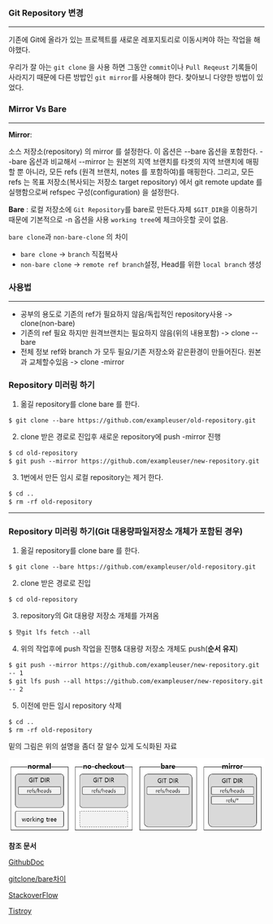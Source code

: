 ### **Git Repository 변경**
---

기존에 Git에 올라가 있는 프로젝트를 새로운 레포지토리로 이동시켜야 하는 작업을 해야했다.




우리가 잘 아는 `git clone` 을 사용 하면 그동안 `commit`이나 `Pull Reqeust` 기록들이 사라지기 때문에
다른 방밥인 `git mirror`를 사용해야 한다. 찾아보니 다양한 방법이 있었다.

### **Mirror Vs Bare**
--- 
**Mirror**: 

소스 저장소(repository) 의 mirror 를 설정한다. 이 옵션은 --bare 옵션을 포함한다. --bare 옵션과 비교해서 --mirror 는 원본의 지역 브랜치를 타겟의 지역 브랜치에 매핑할 뿐 아니라, 모든 refs (원격 브랜치, notes 를 포함하여)를 매핑한다. 그리고, 모든 refs 는 목표 저장소(복사되는 저장소 target repository) 에서 git remote update 를 실행함으로써 refspec 구성(configuration) 을 설정한다.

**Bare** : 로컬 저장소에 `Git Repository`를 bare로 만든다.자체 `$GIT_DIR`을 이용하기 때문에 기본적으로 -n 옵션을 사용 `working tree`에 체크아웃할 곳이 없음.

`bare clone`과 `non-bare-clone` 의 차이

* `bare clone` -> `branch` 직접복사
* `non-bare clone` -> `remote ref branch`설정, Head를 위한 `local branch` 생성


### **사용법**
---
* 공부의 용도로 기존의 ref가 필요하지 않음/독립적인 repository사용 -> clone(non-bare)
* 기존의 ref 필요 하지만 원격브랜치는 필요하지 않음(위의 내용포함) -> clone --bare
* 전체 정보  ref와 branch 가 모두 필요/기존 저장소와 같은환경이 만들어진다. 원본과 교체할수있음 -> clone -mirror

### **Repository 미러링 하기**

1. 옮길 repository를 clone bare 를 한다.

```
$ git clone --bare https://github.com/exampleuser/old-repository.git
```

2. clone 받은 경로로 진입후 새로운 repository에 push -mirror 진행
 
```
$ cd old-repository
$ git push --mirror https://github.com/exampleuser/new-repository.git
```

3. 1번에서 만든 임시 로컬 repository는 제거 한다.

```
$ cd ..
$ rm -rf old-repository
```
---

### **Repository 미러링 하기**(Git 대용량파일저장소 개체가 포함된 경우)

1. 옮길 repository를 clone bare 를 한다.

```
$ git clone --bare https://github.com/exampleuser/old-repository.git
```

2. clone 받은 경로로 진입
 
```
$ cd old-repository
```

3. repository의 Git 대용량 저장소 개체를 가져옴

```
$ 햣git lfs fetch --all
```

4. 위의 작업후에 push 작업을 진행& 대용량 저장소 개체도 push(**순서 유지**)

```
$ git push --mirror https://github.com/exampleuser/new-repository.git -- 1 
$ git lfs push --all https://github.com/exampleuser/new-repository.git -- 2
```
5. 이전에 만든 임시 repository 삭제
```
$ cd ..
$ rm -rf old-repository
```

밑의 그림은 위의 설명을 좀더 잘 알수 있게 도식화된 자료 


![gitmirror](/image/gitmirror.jfif)


**참조 문서**

[GithubDoc](https://docs.github.com/en/repositories/creating-and-managing-repositories/duplicating-a-repository)

[gitclone/bare차이](https://pinocc.tistory.com/138)

[StackoverFlow](https://stackoverflow.com/questions/3959924/whats-the-difference-between-git-clone-mirror-and-git-clone-bare)

[Tistroy](https://www.whatwant.com/entry/bare-%EC%99%80-mirror%EC%9D%98-%EC%B0%A8%EC%9D%B4)